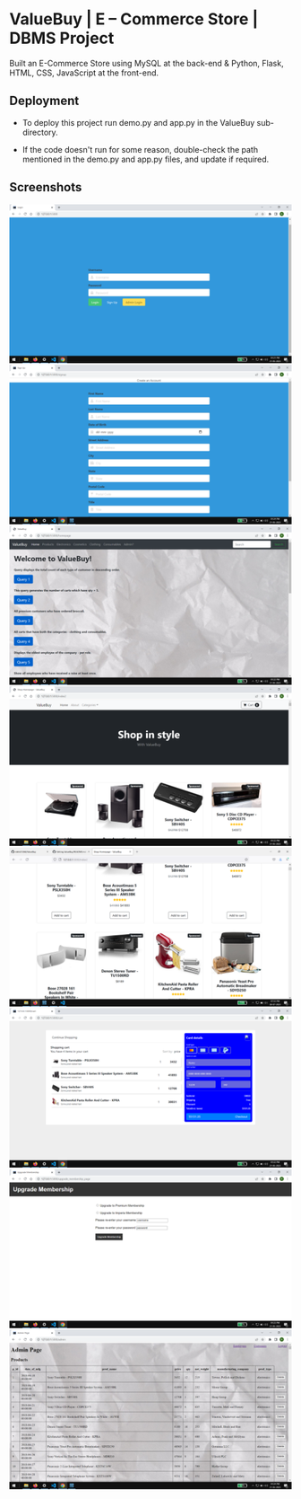 
# ValueBuy | E – Commerce Store | DBMS Project

Built an E-Commerce Store using MySQL at the back-end & Python, Flask, HTML, CSS, JavaScript at the front-end.


## Deployment

* To deploy this project run demo.py and app.py in the ValueBuy sub-directory.

* If the code doesn't run for some reason, double-check the path mentioned in the demo.py and app.py files, and update if required.


## Screenshots

![login_signup](https://github.com/nikhil21268/ValueBuy/blob/main/login_signup.PNG)
![signup](https://github.com/nikhil21268/ValueBuy/blob/main/signup.PNG)
![queries_assmt](https://github.com/nikhil21268/ValueBuy/blob/main/queries_assmt.PNG)
![prods](https://github.com/nikhil21268/ValueBuy/blob/main/prods.PNG)
![prods_add_to_cart](https://github.com/nikhil21268/ValueBuy/blob/main/prods_2.PNG)
![cart](https://github.com/nikhil21268/ValueBuy/blob/main/cart.PNG)
![upgrade_membership](https://github.com/nikhil21268/ValueBuy/blob/main/upgrade_membership.PNG)
![admin](https://github.com/nikhil21268/ValueBuy/blob/main/admin.PNG)


